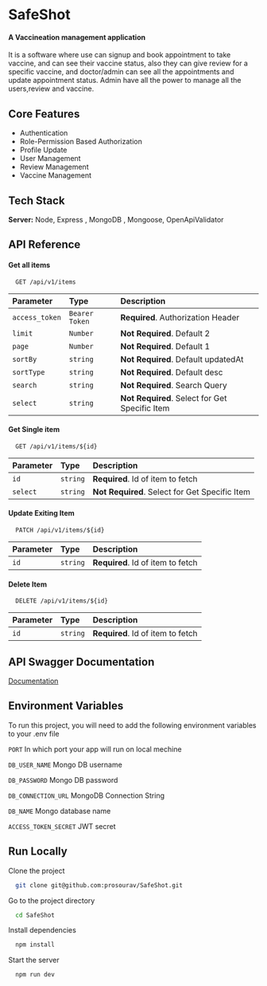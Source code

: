 
# SafeShot
#### A Vaccineation management application

It is a software where use can signup and book appointment to take vaccine, and can see their vaccine status, also they can give review for a specific vaccine, and doctor/admin can see all the appointments and update appointment status. Admin have all the power to manage all the users,review and vaccine. 


## Core Features

 - Authentication
 - Role-Permission Based Authorization
 - Profile Update
 - User Management
 - Review Management
 - Vaccine Management


## Tech Stack

**Server:** Node, Express , MongoDB , Mongoose, OpenApiValidator


## API Reference

#### Get all items

```http
  GET /api/v1/items
```

| Parameter | Type     | Description                |
| :-------- | :------- | :------------------------- |
| `access_token` | `Bearer Token` | **Required**. Authorization Header |
| `limit` | `Number` | **Not Required**. Default 2 |
| `page` | `Number` | **Not Required**. Default 1 |
| `sortBy` | `string` | **Not Required**. Default updatedAt |
| `sortType` | `string` | **Not Required**. Default desc |
| `search` | `string` | **Not Required**. Search Query |
| `select` | `string` | **Not Required**. Select for Get Specific Item |


#### Get Single item

```http
  GET /api/v1/items/${id}
```

| Parameter | Type     | Description                       |
| :-------- | :------- | :-------------------------------- |
| `id`      | `string` | **Required**. Id of item to fetch |
| `select` | `string` | **Not Required**. Select for Get Specific Item |

#### Update Exiting Item
```http
  PATCH /api/v1/items/${id}
```
| Parameter | Type     | Description                       |
| :-------- | :------- | :-------------------------------- |
| `id`      | `string` | **Required**. Id of item to fetch |

#### Delete Item

```http
  DELETE /api/v1/items/${id}
```

| Parameter | Type     | Description                       |
| :-------- | :------- | :-------------------------------- |
| `id`      | `string` | **Required**. Id of item to fetch |





## API Swagger Documentation

[Documentation](https://app.swaggerhub.com/apis/Learning-SwaggerAPI/Vaccination-API/1.0.0/)


## Environment Variables

To run this project, you will need to add the following environment variables to your .env file

`PORT` In which port your app will run on local mechine

`DB_USER_NAME` Mongo DB username

`DB_PASSWORD` Mongo DB password

`DB_CONNECTION_URL` MongoDB Connection String 

`DB_NAME` Mongo database name

`ACCESS_TOKEN_SECRET` JWT secret




## Run Locally

Clone the project

```bash
  git clone git@github.com:prosourav/SafeShot.git
```

Go to the project directory

```bash
  cd SafeShot
```

Install dependencies

```bash
  npm install
```

Start the server

```bash
  npm run dev
```



